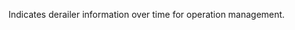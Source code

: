 Indicates derailer information over time for operation management.

<!-- end of short definition -->

